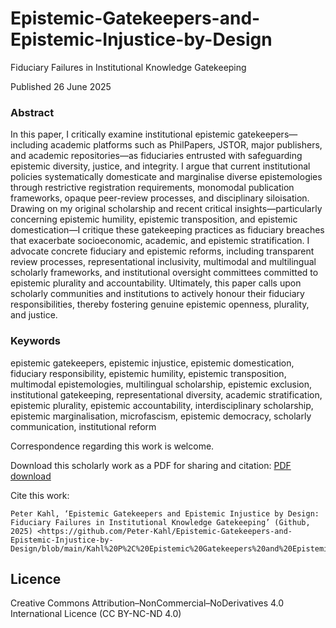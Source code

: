 # Epistemic-Gatekeepers-and-Epistemic-Injustice-by-Design
Fiduciary Failures in Institutional Knowledge Gatekeeping

Published 26 June 2025

### Abstract
In this paper, I critically examine institutional epistemic gatekeepers—including academic platforms such as PhilPapers, JSTOR, major publishers, and academic repositories—as fiduciaries entrusted with safeguarding epistemic diversity, justice, and integrity. I argue that current institutional policies systematically domesticate and marginalise diverse epistemologies through restrictive registration requirements, monomodal publication frameworks, opaque peer-review processes, and disciplinary siloisation. Drawing on my original scholarship and recent critical insights—particularly concerning epistemic humility, epistemic transposition, and epistemic domestication—I critique these gatekeeping practices as fiduciary breaches that exacerbate socioeconomic, academic, and epistemic stratification. I advocate concrete fiduciary and epistemic reforms, including transparent review processes, representational inclusivity, multimodal and multilingual scholarly frameworks, and institutional oversight committees committed to epistemic plurality and accountability. Ultimately, this paper calls upon scholarly communities and institutions to actively honour their fiduciary responsibilities, thereby fostering genuine epistemic openness, plurality, and justice.

### Keywords
epistemic gatekeepers, epistemic injustice, epistemic domestication, fiduciary responsibility, epistemic humility, epistemic transposition, multimodal epistemologies, multilingual scholarship, epistemic exclusion, institutional gatekeeping, representational diversity, academic stratification, epistemic plurality, epistemic accountability, interdisciplinary scholarship, epistemic marginalisation, microfascism, epistemic democracy, scholarly communication, institutional reform

Correspondence regarding this work is welcome.

Download this scholarly work as a PDF for sharing and citation:
[PDF download](https://raw.githubusercontent.com/Peter-Kahl/Epistemic-Gatekeepers-and-Epistemic-Injustice-by-Design/master/Kahl%20P%2C%20Epistemic%20Gatekeepers%20and%20Epistemic%20Injustice%20by%20Design%20(26%20June%202025).pdf)

Cite this work:

```
Peter Kahl, ‘Epistemic Gatekeepers and Epistemic Injustice by Design: Fiduciary Failures in Institutional Knowledge Gatekeeping’ (Github, 2025) <https://github.com/Peter-Kahl/Epistemic-Gatekeepers-and-Epistemic-Injustice-by-Design/blob/main/Kahl%20P%2C%20Epistemic%20Gatekeepers%20and%20Epistemic%20Injustice%20by%20Design%20(26%20June%202025).pdf>
```
## Licence
Creative Commons Attribution–NonCommercial–NoDerivatives 4.0 International Licence (CC BY-NC-ND 4.0)
